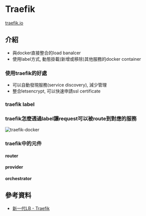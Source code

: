 # Traefik

[traefik.io](https://doc.traefik.io/)

## 介紹

- 與docker直接整合的load banalcer
- 使用label方式, 動態掛載(新增或移除)其他服務的docker container


### 使用traefik的好處

- 可以自動發現服務(service discovery), 減少管理
- 整合letsencrypt, 可以快速申請ssl certificate

### traefik label


### traefik怎麼透過label讓request可以被route到對應的服務

![traefik-docker](https://doc.traefik.io/traefik/assets/img/providers/docker.png)

### traefik中的元件

#### router

#### provider

#### orchestrator


## 參考資料

- [新一代LB - Traefik](https://peihsinsu.gitbooks.io/docker-note-book/content/xin-yi-dai-lb-traefik.html)

